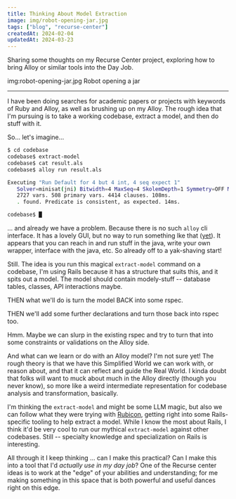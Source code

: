 ```yaml
---
title: Thinking About Model Extraction
image: img/robot-opening-jar.jpg
tags: ["blog", "recurse-center"]
createdAt: 2024-02-04
updatedAt: 2024-03-23
---
```


Sharing some thoughts on my Recurse Center project, exploring how to bring Alloy or similar tools into the Day Job.

img:robot-opening-jar.jpg Robot opening a jar

---

I have been doing searches for academic papers or projects with keywords of Ruby and Alloy, as well as brushing up on my Alloy. The rough idea that I'm pursuing is to take a working codebase, extract a model, and then do stuff with it.

So... let's imagine...

```sh
$ cd codebase
codebase$ extract-model
codebase$ cat result.als
codebase$ alloy run result.als

Executing "Run Default for 4 but 4 int, 4 seq expect 1"
   Solver=minisat(jni) Bitwidth=4 MaxSeq=4 SkolemDepth=1 Symmetry=OFF Mode=batch
   2727 vars. 508 primary vars. 4414 clauses. 108ms.
   . found. Predicate is consistent, as expected. 14ms.

codebase$ █
```

... and already we have a problem. Because there is no such `alloy` cli interface. It has a lovely GUI, but no way to run something lke that ([yet](https://github.com/AlloyTools/org.alloytools.alloy/issues/155)). It appears that you can reach in and run stuff in the java, write your own wrapper, interface with the java, etc. So already off to a yak-shaving start!

Still. The idea is you run this magical `extract-model` command on a codebase, I'm using Rails because it has a structure that suits this, and it spits out a model. The model should contain modely-stuff -- database tables, classes, API interactions maybe.

THEN what we'll do is turn the model BACK into some rspec.

THEN we'll add some further declarations and turn those back into rspec too.

Hmm. Maybe we can slurp in the existing rspec and try to turn that into some constraints or validations on the Alloy side.

And what can we learn or do with an Alloy model? I'm not sure yet! The rough theory is that we have this Simplified World we can work with, or reason about, and that it can reflect and guide the Real World. I kinda doubt that folks will want to muck about much in the Alloy directly (though you never know), so more like a weird intermediate representation for codebase analysis and transformation, basically.

I'm thinking the `extract-model` and might be some LLM magic, but also we can follow what they were trying with [Rubicon](https://dl.acm.org/doi/10.1145/2393596.2393667), getting right into some Rails-specific tooling to help extract a model. While I know the most about Rails, I think it'd be very cool to run our mythical `extract-model` against other codebases. Still -- specialty knowledge and specialization on Rails is interesting.

All through it I keep thinking ... can I make this practical? Can I make this into a tool that I'd _actually use in my day job_? One of the Recurse center ideas is to work at the "edge" of your abilities and understanding; for me making something in this space that is both powerful and useful dances right on this edge.
